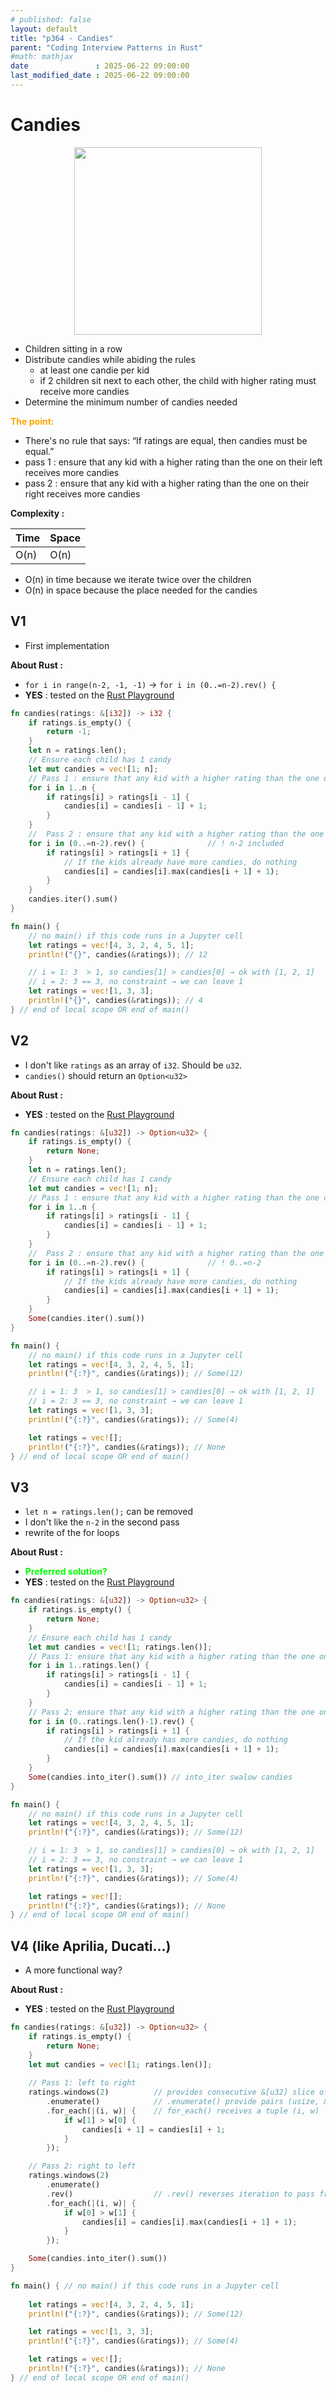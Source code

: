 ```yaml
---
# published: false
layout: default
title: "p364 - Candies"
parent: "Coding Interview Patterns in Rust"
#math: mathjax
date               : 2025-06-22 09:00:00
last_modified_date : 2025-06-22 09:00:00
---
```


# Candies

<div align="center">
<img src="../assets/chap_16.webp" alt="" width="300" loading="lazy"/>
</div>

* Children sitting in a row
* Distribute candies while abiding the rules
    * at least one candie per kid
    * if 2 children sit next to each other, the child with higher rating must receive more candies
* Determine the minimum number of candies needed


<span style="color:orange"><b>The point:</b></span>
* There's no rule that says: “If ratings are equal, then candies must be equal.”
* pass 1 : ensure that any kid with a higher rating than the one on their left receives more candies
* pass 2 : ensure that any kid with a higher rating than the one on their right receives more candies

**Complexity :**

| Time        | Space |
|-------------|-------|
| O(n)        | O(n)  |

* O(n) in time because we iterate twice over the children
* O(n) in space because the place needed for the candies









<!-- <span style="color:red"><b>TODO : </b></span> 
* Add comments in code -->


<!-- * <span style="color:lime"><b>Preferred solution?</b></span>      -->



## V1

* First implementation

**About Rust :**
* `for i in range(n-2, -1, -1)` -> `for i in (0..=n-2).rev() {`
* **YES** : tested on the [Rust Playground](https://play.rust-lang.org/)



```rust
fn candies(ratings: &[i32]) -> i32 {
    if ratings.is_empty() {
        return -1;
    }
    let n = ratings.len();
    // Ensure each child has 1 candy
    let mut candies = vec![1; n];
    // Pass 1 : ensure that any kid with a higher rating than the one on their left receives more candies
    for i in 1..n {
        if ratings[i] > ratings[i - 1] {
            candies[i] = candies[i - 1] + 1;
        }
    }
    //  Pass 2 : ensure that any kid with a higher rating than the one on their right receives more candies
    for i in (0..=n-2).rev() {              // ! n-2 included 
        if ratings[i] > ratings[i + 1] {
            // If the kids already have more candies, do nothing
            candies[i] = candies[i].max(candies[i + 1] + 1);
        }
    }
    candies.iter().sum()
}

fn main() {
    // no main() if this code runs in a Jupyter cell
    let ratings = vec![4, 3, 2, 4, 5, 1];
    println!("{}", candies(&ratings)); // 12

    // i = 1: 3  > 1, so candies[1] > candies[0] → ok with [1, 2, 1]
    // i = 2: 3 == 3, no constraint → we can leave 1
    let ratings = vec![1, 3, 3];
    println!("{}", candies(&ratings)); // 4
} // end of local scope OR end of main()

```

## V2

* I don't like `ratings` as an array of ``i32``. Should be `u32`.
* `candies()` should return an `Option<u32>`

**About Rust :**
* **YES** : tested on the [Rust Playground](https://play.rust-lang.org/)



```rust
fn candies(ratings: &[u32]) -> Option<u32> {
    if ratings.is_empty() {
        return None;
    }
    let n = ratings.len();
    // Ensure each child has 1 candy
    let mut candies = vec![1; n];
    // Pass 1 : ensure that any kid with a higher rating than the one on their left receives more candies
    for i in 1..n {
        if ratings[i] > ratings[i - 1] {
            candies[i] = candies[i - 1] + 1;
        }
    }
    //  Pass 2 : ensure that any kid with a higher rating than the one on their right receives more candies
    for i in (0..=n-2).rev() {              // ! 0..=n-2 
        if ratings[i] > ratings[i + 1] {
            // If the kids already have more candies, do nothing
            candies[i] = candies[i].max(candies[i + 1] + 1);
        }
    }
    Some(candies.iter().sum())
}

fn main() {
    // no main() if this code runs in a Jupyter cell
    let ratings = vec![4, 3, 2, 4, 5, 1];
    println!("{:?}", candies(&ratings)); // Some(12)

    // i = 1: 3  > 1, so candies[1] > candies[0] → ok with [1, 2, 1]
    // i = 2: 3 == 3, no constraint → we can leave 1
    let ratings = vec![1, 3, 3];
    println!("{:?}", candies(&ratings)); // Some(4)

    let ratings = vec![];
    println!("{:?}", candies(&ratings)); // None
} // end of local scope OR end of main()

```

## V3

* `let n = ratings.len();` can be removed
* I don't like the ``n-2`` in the second pass
* rewrite of the for loops

**About Rust :**
* <span style="color:lime"><b>Preferred solution?</b></span> 
* **YES** : tested on the [Rust Playground](https://play.rust-lang.org/)



```rust
fn candies(ratings: &[u32]) -> Option<u32> {
    if ratings.is_empty() {
        return None;
    }
    // Ensure each child has 1 candy
    let mut candies = vec![1; ratings.len()];
    // Pass 1: ensure that any kid with a higher rating than the one on their left receives more candies
    for i in 1..ratings.len() {
        if ratings[i] > ratings[i - 1] {
            candies[i] = candies[i - 1] + 1;
        }
    }
    // Pass 2: ensure that any kid with a higher rating than the one on their right receives more candies
    for i in (0..ratings.len()-1).rev() {
        if ratings[i] > ratings[i + 1] {
            // If the kid already has more candies, do nothing
            candies[i] = candies[i].max(candies[i + 1] + 1);
        }
    }
    Some(candies.into_iter().sum()) // into_iter swalow candies
}

fn main() {
    // no main() if this code runs in a Jupyter cell
    let ratings = vec![4, 3, 2, 4, 5, 1];
    println!("{:?}", candies(&ratings)); // Some(12)

    // i = 1: 3  > 1, so candies[1] > candies[0] → ok with [1, 2, 1]
    // i = 2: 3 == 3, no constraint → we can leave 1
    let ratings = vec![1, 3, 3];
    println!("{:?}", candies(&ratings)); // Some(4)

    let ratings = vec![];
    println!("{:?}", candies(&ratings)); // None
} // end of local scope OR end of main()

```

## V4 (like Aprilia, Ducati...)

* A more functional way?

**About Rust :**
* **YES** : tested on the [Rust Playground](https://play.rust-lang.org/)




```rust
fn candies(ratings: &[u32]) -> Option<u32> {
    if ratings.is_empty() {
        return None;
    }
    let mut candies = vec![1; ratings.len()];
    
    // Pass 1: left to right
    ratings.windows(2)          // provides consecutive &[u32] slice of size 2
        .enumerate()            // .enumerate() provide pairs (usize, &[u32]) where the first element is the index of the pair
        .for_each(|(i, w)| {    // for_each() receives a tuple (i, w)
            if w[1] > w[0] {
                candies[i + 1] = candies[i] + 1;
            }
        });

    // Pass 2: right to left
    ratings.windows(2)
        .enumerate()
        .rev()                  // .rev() reverses iteration to pass from right to left.
        .for_each(|(i, w)| {
            if w[0] > w[1] {
                candies[i] = candies[i].max(candies[i + 1] + 1);
            }
        });

    Some(candies.into_iter().sum())
}

fn main() { // no main() if this code runs in a Jupyter cell
    
    let ratings = vec![4, 3, 2, 4, 5, 1];
    println!("{:?}", candies(&ratings)); // Some(12)

    let ratings = vec![1, 3, 3];
    println!("{:?}", candies(&ratings)); // Some(4)

    let ratings = vec![];
    println!("{:?}", candies(&ratings)); // None
} // end of local scope OR end of main()

```
